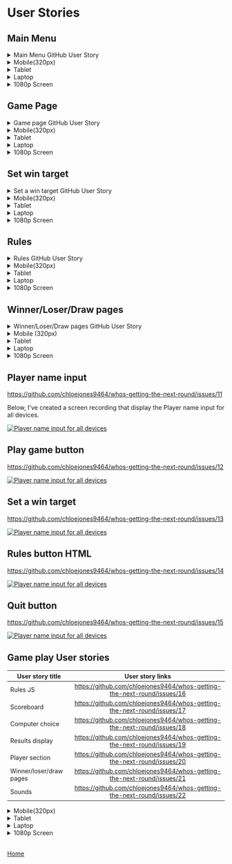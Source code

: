 
# User Stories

## Main Menu

<details>
<summary>Main Menu GitHub User Story</summary>
<br>
The link below will take you to the issue created for the main menu.
<br>

https://github.com/chloejones9464/whos-getting-the-next-round/issues/1

</details>

<details> 
<summary>Mobile(320px)</summary>

### Mobile (320px)
![Main menu mobile](/assets/documentation/mobile-menu-320px.webp)
</details>

<details> 
<summary>Tablet</summary>

### Tablet
![Main menu tablet](/assets/documentation/tablet-menu.webp)
</details>

<details> 
<summary>Laptop</summary>

### Laptop
![Main menu laptop](/assets/documentation/laptop-menu.webp)
</details>

<details> 
<summary>1080p Screen</summary>

### 1080p screen
![1080p Screen](assets/documentation/1080px-menu.webp)
</details>


## Game Page

<details>
<summary>Game page GitHub User Story</summary>
<br>
The link below will take you to the issue created for the game page.

https://github.com/chloejones9464/whos-getting-the-next-round/issues/5

</details>

<details>
<summary>Mobile(320px)</summary>

### Mobile (320px)
![Game page mobile](/assets/documentation/mobile-game-page-320px.webp)
</details>

<details>
<summary>Tablet</summary>

### Tablet
![Game page tablet](/assets/documentation/tablet-game-page.webp)
</details>

<details>
<summary>Laptop</summary>

### Laptop
![Game page Laptop](/assets/documentation/laptop-game-page.webp)
</details>

<details>
<summary>1080p Screen</summary>

### 1080p screen
![1080p Screen](assets/documentation/1080p-game-page.webp)
</details>


## Set win target

<details>
<summary>Set a win target GitHub User Story</summary>
<br>
The link below will take you to the issue created for the Set a win target modal. 

https://github.com/chloejones9464/whos-getting-the-next-round/issues/2

</details>

<details>
<summary>Mobile(320px)</summary>

### Mobile (320px)
![Set win target mobile](/assets/documentation/mobile-set-win-320px.webp)
</details>

<details>
<summary>Tablet</summary>

### Tablet
![Set win target target](/assets/documentation/tablet-set-win.webp)
</details>

<details>
<summary>Laptop</summary>

### Laptop
![Set win target Laptop](/assets/documentation/laptop-set-win.webp)
</details>

<details>
<summary>1080p Screen</summary>

### 1080p Screen
![1080p Screen](assets/documentation/1080p-set-win.webp)
</details>

## Rules

<details>
<summary>Rules GitHub User Story</summary>
<br>
The link below will take you to the issue created for the Rules modal. 

https://github.com/chloejones9464/whos-getting-the-next-round/issues/3

</details>

<details>
<summary>Mobile(320px)</summary>

### Mobile (320px)
[![Rules mobile](https://img.youtube.com/vi/mfqjQOoYYxw/0.jpg)](https://youtube.com/shorts/mfqjQOoYYxw)
</details>

<details>
<summary>Tablet</summary>

### Tablet
![Rules tablet](/assets/documentation/tablet-rules.webp)
</details>

<details>
<summary>Laptop</summary>

### Laptop
![Rules Laptop](/assets/documentation/laptop-rules.webp)
</details>

<details>
<summary>1080p Screen</summary>

### 1080p screen
![1080p Screen](assets/documentation/1080p-rules.webp)
</details>

## Winner/Loser/Draw pages

<details>
<summary>Winner/Loser/Draw pages GitHub User Story</summary>
<br>
The link below will take you to the issue created for the Winner/loser/draw pages. 


https://github.com/chloejones9464/whos-getting-the-next-round/issues/6

</details>

<details>
<summary>Mobile (320px)</summary>

### Mobile (320px)
#### Winner
[![Winner mobile](https://img.youtube.com/vi/btaq2IxRoW0/0.jpg)](https://youtube.com/shorts/btaq2IxRoW0)
#### Loser
[![Loser mobile](https://img.youtube.com/vi/d4S2mdcvaQM/0.jpg)](https://youtube.com/shorts/d4S2mdcvaQM)
#### Draw
![Draw page mobile](assets/documentation/mobile-draw-320px.webp)
</details>

<details>
<summary>Tablet</summary>

### Tablet

#### Winner
[![Winner Tablet](https://img.youtube.com/vi/CzugEZMkLj8/0.jpg)](https://youtu.be/CzugEZMkLj8)
#### Loser
[![Loser Tablet](https://img.youtube.com/vi/JofZjMik5bE/0.jpg)](https://youtu.be/JofZjMik5bE)
#### Draw
![Draw page Tablet](assets/documentation/tablet-draw.webp)
</details>

<details>
<summary>Laptop</summary>

### Laptop

#### Winner
[![Winner Laptop](https://img.youtube.com/vi/nzkiYIlLpcc/0.jpg)](https://youtu.be/nzkiYIlLpcc)
#### Loser
![Loser page Laptop](assets/documentation/laptop-loser.webp)
#### Draw
![Draw page Laptop](assets/documentation/laptop-draw.webp)
</details>

<details>
<summary>1080p Screen</summary>

### 1080p Screen
#### Winner
![Winner page 1080p Screen](assets/documentation/1080p-winner.webp)
#### Loser
![Loser page 1080p Screen](assets/documentation/1080p-loser-page.webp)
#### Draw
![Draw page 1080p Screen](assets/documentation/1080p-draw.webp)
</details>

## Player name input

https://github.com/chloejones9464/whos-getting-the-next-round/issues/11

Below, I've created a screen recording that display the Player name input for all devices.

[![Player name input for all devices](https://img.youtube.com/vi/ta8vOahVjXo/0.jpg)](https://youtu.be/ta8vOahVjXo)


## Play game button

https://github.com/chloejones9464/whos-getting-the-next-round/issues/12


[![Player name input for all devices](https://img.youtube.com/vi/_laglSdI4_c/0.jpg)](https://youtu.be/_laglSdI4_c)

## Set a win target

https://github.com/chloejones9464/whos-getting-the-next-round/issues/13


[![Player name input for all devices](https://img.youtube.com/vi//0.jpg)]()

## Rules button HTML

https://github.com/chloejones9464/whos-getting-the-next-round/issues/14

[![Player name input for all devices](https://img.youtube.com/vi/20DYdkSpvgU/0.jpg)](https://youtu.be/20DYdkSpvgU)

## Quit button

https://github.com/chloejones9464/whos-getting-the-next-round/issues/15

[![Player name input for all devices](https://img.youtube.com/vi/Tuv3nwmGLcU/0.jpg)](https://youtu.be/Tuv3nwmGLcU)

## Game play User stories

| User story title      | User story links           | 
| ------------- |:-------------:| 
| Rules JS      | https://github.com/chloejones9464/whos-getting-the-next-round/issues/16 | 
| Scoreboard      | https://github.com/chloejones9464/whos-getting-the-next-round/issues/17      | 
| Computer choice | https://github.com/chloejones9464/whos-getting-the-next-round/issues/18      | 
| Results display | https://github.com/chloejones9464/whos-getting-the-next-round/issues/19      | 
| Player section | https://github.com/chloejones9464/whos-getting-the-next-round/issues/20      |
| Winner/loser/draw pages | https://github.com/chloejones9464/whos-getting-the-next-round/issues/21      | 
| Sounds | https://github.com/chloejones9464/whos-getting-the-next-round/issues/22      | 

<details>
<summary>Mobile(320px)</summary>

[![Player name input for all devices](https://img.youtube.com/vi/zsm1cxfWm6U/0.jpg)](https://youtu.be/zsm1cxfWm6U)
</details>

<details>
<summary>Tablet</summary>

[![Player name input for all devices](https://img.youtube.com/vi/2ukIhUiUAlc/0.jpg)](https://youtu.be/2ukIhUiUAlc)
</details>

<details>
<summary>Laptop</summary>

[![Player name input for all devices](https://img.youtube.com/vi/THpFs0_CGwc/0.jpg)](https://youtu.be/THpFs0_CGwc)
</details>

<details>
<summary>1080p Screen</summary>

[![Player name input for all devices](https://img.youtube.com/vi/gQI1397UCfk/0.jpg)](https://youtu.be/gQI1397UCfk)
</details>


<br>

[Home](README.md#user-stories)
